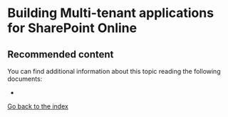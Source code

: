 # Building Multi-tenant applications for SharePoint Online

## Recommended content 
You can find additional information about this topic reading the following documents:
* []()


[Go back to the index](./Readme.md)
